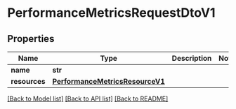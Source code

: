 # PerformanceMetricsRequestDtoV1

## Properties
Name | Type | Description | Notes
------------ | ------------- | ------------- | -------------
**name** | **str** |  | 
**resources** | [**PerformanceMetricsResourceV1**](PerformanceMetricsResourceV1.md) |  | 

[[Back to Model list]](../README.md#documentation-for-models) [[Back to API list]](../README.md#documentation-for-api-endpoints) [[Back to README]](../README.md)

